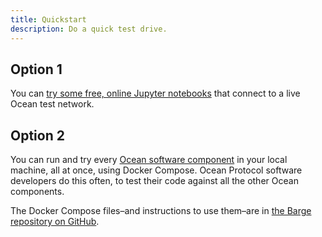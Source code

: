 ```yaml
---
title: Quickstart
description: Do a quick test drive.
---
```


## Option 1

You can [try some free, online Jupyter notebooks](/tutorials/jupyter-notebooks/) that connect to a live Ocean test network.

## Option 2

You can run and try every [Ocean software component](/concepts/components/) in your local machine, all at once, using Docker Compose. Ocean Protocol software developers do this often, to test their code against all the other Ocean components.

The Docker Compose files–and instructions to use them–are in [the Barge repository on GitHub](https://github.com/oceanprotocol/barge).

<repo name="barge"></repo>
